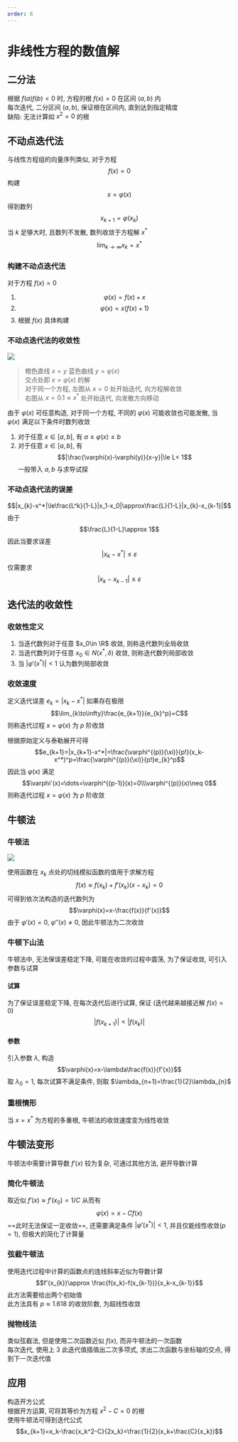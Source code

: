 ```yaml
---
order: 6
---
```


# 非线性方程的数值解

## 二分法
根据 $f(a)f(b)<0$ 时, 方程的根 $f(x)=0$ 在区间 $(a,b)$ 内   
每次迭代, 二分区间 $(a,b)$, 保证根在区间内, 直到达到指定精度   
缺陷: 无法计算如 $x^2=0$ 的根  

## 不动点迭代法

与线性方程组的向量序列类似, 对于方程 
$$f(x)=0$$
构建 
$$x=\varphi(x)$$
得到数列 
$$x_{k+1}=\varphi(x_k)$$
当 $k$ 足够大时, 且数列不发散, 数列收敛于方程解 $x^*$ 
$$\lim_{k\to\infty}x_{k}=x^*$$

### 构建不动点迭代法
对于方程 $f(x)=0$
1. $$\varphi(x)=f(x)+x$$
2. $$\varphi(x)=x(f(x)+1)$$
3. 根据 $f(x)$ 具体构建

### 不动点迭代法的收敛性
![](./src/7_2_1.png)
> 橙色直线 $x=y$ 蓝色曲线 $y=\varphi(x)$  
> 交点处即 $x=\varphi(x)$ 的解  
> 对于同一个方程, 左图从 $x=0$ 处开始迭代, 向方程解收敛  
> 右图从 $x=0.1\approx x^*$ 处开始迭代, 向发散方向移动  

由于 $\varphi(x)$ 可任意构造, 对于同一个方程, 不同的 $\varphi(x)$ 可能收敛也可能发散, 当 $\varphi(x)$ 满足以下条件时数列收敛

1. 对于任意 $x\in [a,b]$, 有 $a\le\varphi(x)\le b$
2. 对于任意 $x\in [a,b]$, 有 
$$|\frac{\varphi(x)-\varphi(y)}{x-y}|\le L< 1$$ 
一般带入 $a,b$ 与求导试探

### 不动点迭代法的误差
$$|x_{k}-x^*|\le\frac{L^k}{1-L}|x_1-x_0|\approx\frac{L}{1-L}|x_{k}-x_{k-1}|$$
由于 
$$\frac{L}{1-L}\approx 1$$
因此当要求误差 
$$|x_{k}-x^*|\le\varepsilon$$ 
仅需要求 
$$|x_{k}-x_{k-1}|\le\varepsilon$$

## 迭代法的收敛性
### 收敛性定义
1. 当迭代数列对于任意 $x_0\in \R$ 收敛, 则称迭代数列全局收敛
2. 当迭代数列对于任意 $x_0\in N(x^*,\delta)$ 收敛, 则称迭代数列局部收敛
3. 当 $|\varphi'(x^*)|<1$ 认为数列局部收敛

### 收敛速度
定义迭代误差 $e_k=|x_{k}-x^*|$ 如果存在极限 
$$\lim_{k\to\infty}\frac{e_{k+1}}{e_{k}^p}=C$$
则称迭代过程 $x=\varphi(x)$ 为 $p$ 阶收敛

根据原始定义与泰勒展开可得 
$$e_{k+1}=|x_{k+1}-x^*|=\frac{\varphi^{(p)}(\xi)}{p!}(x_k-x^*)^p=\frac{\varphi^{(p)}(\xi)}{p!}e_{k}^p$$
因此当 $\varphi(x)$ 满足 
$$\varphi'(x)=\dots=\varphi^{(p-1)}(x)=0\\\varphi^{(p)}(x)\neq 0$$
则称迭代过程 $x=\varphi(x)$ 为 $p$ 阶收敛

## 牛顿法
### 牛顿法
![](./src/7_4_1.png)

使用函数在 $x_k$ 点处的切线模拟函数的值用于求解方程 
$$f(x)\approx f(x_k)+f'(x_k)(x-x_k)=0$$ 
可得到依次法构造的迭代数列为 
$$\varphi(x)=x-\frac{f(x)}{f'(x)}$$
由于 $\varphi'(x)=0$, $\varphi''(x)\neq 0$, 因此牛顿法为二次收敛

### 牛顿下山法
牛顿法中, 无法保误差稳定下降, 可能在收敛的过程中震荡, 为了保证收敛, 可引入参数与试算

#### 试算
为了保证误差稳定下降, 在每次迭代后进行试算, 保证 (迭代越来越接近解 $f(x)=0$) 
$$|f(x_{k+1})|<|f(x_{k})|$$

#### 参数
引入参数 $\lambda$, 构造 
$$\varphi(x)=x-\lambda\frac{f(x)}{f'(x)}$$
取 $\lambda_{0}=1$, 每次试算不满足条件, 则取 $\lambda_{n+1}=\frac{1}{2}\lambda_{n}$

### 重根情形
当 $x=x^*$ 为方程的多重根, 牛顿法的收敛速度变为线性收敛

## 牛顿法变形
牛顿法中需要计算导数 $f'(x)$ 较为复杂, 可通过其他方法, 避开导数计算

### 简化牛顿法
取近似 $f'(x)\approx f'(x_0)=1/C$ 从而有 
$$\varphi(x)=x-Cf(x)$$
==此时无法保证一定收敛==, 还需要满足条件 $|\varphi'(x^*)|<1$, 并且仅能线性收敛($p=1$), 但极大的简化了计算量

### 弦截牛顿法
使用迭代过程中计算的函数点的连线斜率近似为导数计算 
$$f'(x_{k})\approx \frac{f(x_k)-f(x_{k-1})}{x_k-x_{k-1}}$$
此方法需要给出两个初始值  
此方法具有 $p\approx 1.618$ 的收敛阶数, 为超线性收敛  

### 抛物线法
类似弦截法, 但是使用二次函数近似 $f(x)$, 而非牛顿法的一次函数  
每次迭代, 使用上 $3$ 此迭代值插值出二次多项式, 求出二次函数与坐标轴的交点, 得到下一次迭代值  

## 应用
构造开方公式  
根据开方运算, 可将其等价为方程 $x^2-C=0$ 的根  
使用牛顿法可得到迭代公式 
$$x_{k+1}=x_k-\frac{x_k^2-C}{2x_k}=\frac{1}{2}(x_k+\frac{C}{x_k})$$
